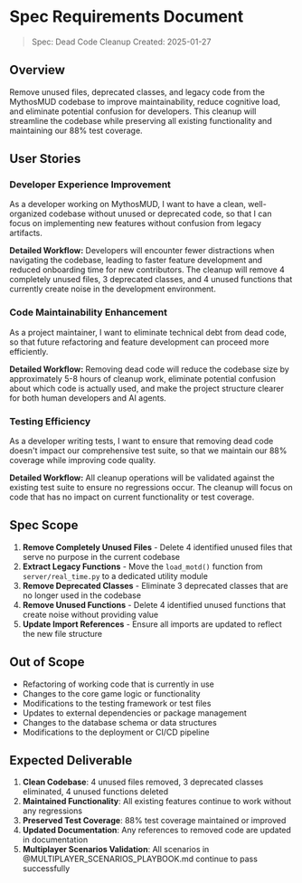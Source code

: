 # Spec Requirements Document

> Spec: Dead Code Cleanup
> Created: 2025-01-27

## Overview

Remove unused files, deprecated classes, and legacy code from the MythosMUD codebase to improve maintainability, reduce cognitive load, and eliminate potential confusion for developers. This cleanup will streamline the codebase while preserving all existing functionality and maintaining our 88% test coverage.

## User Stories

### Developer Experience Improvement

As a developer working on MythosMUD, I want to have a clean, well-organized codebase without unused or deprecated code, so that I can focus on implementing new features without confusion from legacy artifacts.

**Detailed Workflow:** Developers will encounter fewer distractions when navigating the codebase, leading to faster feature development and reduced onboarding time for new contributors. The cleanup will remove 4 completely unused files, 3 deprecated classes, and 4 unused functions that currently create noise in the development environment.

### Code Maintainability Enhancement

As a project maintainer, I want to eliminate technical debt from dead code, so that future refactoring and feature development can proceed more efficiently.

**Detailed Workflow:** Removing dead code will reduce the codebase size by approximately 5-8 hours of cleanup work, eliminate potential confusion about which code is actually used, and make the project structure clearer for both human developers and AI agents.

### Testing Efficiency

As a developer writing tests, I want to ensure that removing dead code doesn't impact our comprehensive test suite, so that we maintain our 88% coverage while improving code quality.

**Detailed Workflow:** All cleanup operations will be validated against the existing test suite to ensure no regressions occur. The cleanup will focus on code that has no impact on current functionality or test coverage.

## Spec Scope

1. **Remove Completely Unused Files** - Delete 4 identified unused files that serve no purpose in the current codebase
2. **Extract Legacy Functions** - Move the `load_motd()` function from `server/real_time.py` to a dedicated utility module
3. **Remove Deprecated Classes** - Eliminate 3 deprecated classes that are no longer used in the codebase
4. **Remove Unused Functions** - Delete 4 identified unused functions that create noise without providing value
5. **Update Import References** - Ensure all imports are updated to reflect the new file structure

## Out of Scope

- Refactoring of working code that is currently in use
- Changes to the core game logic or functionality
- Modifications to the testing framework or test files
- Updates to external dependencies or package management
- Changes to the database schema or data structures
- Modifications to the deployment or CI/CD pipeline

## Expected Deliverable

1. **Clean Codebase**: 4 unused files removed, 3 deprecated classes eliminated, 4 unused functions deleted
2. **Maintained Functionality**: All existing features continue to work without any regressions
3. **Preserved Test Coverage**: 88% test coverage maintained or improved
4. **Updated Documentation**: Any references to removed code are updated in documentation
5. **Multiplayer Scenarios Validation**: All scenarios in @MULTIPLAYER_SCENARIOS_PLAYBOOK.md continue to pass successfully
